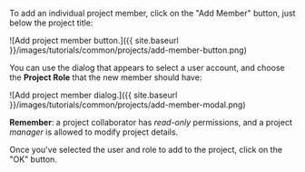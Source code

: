 To add an individual project member, click on the "Add Member" button, just below the project title:

![Add project member button.]({{ site.baseurl }}/images/tutorials/common/projects/add-member-button.png)

You can use the dialog that appears to select a user account, and choose the **Project Role** that the new member should have:

![Add project member dialog.]({{ site.baseurl }}/images/tutorials/common/projects/add-member-modal.png)

**Remember**: a project collaborator has *read-only* permissions, and a project *manager* is allowed to modify project details.

Once you've selected the user and role to add to the project, click on the "OK" button.
